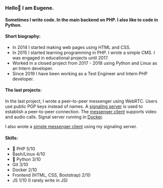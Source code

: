 ### Hello👋 I am Eugene.

#### Sometimes I write code. In the main backend on PHP. I also like to code in Python.

#### Short biography:

- In 2014 I started making web pages using HTML and CSS.
- In 2015 I started learning programming in PHP. I wrote a simple CMS. I was engaged in educational projects until 2017.
- Worked in a closed project from 2017 - 2018 using Python and Linux as an Intern developer.
- Since 2019 I have been working as a Test Engineer and Intern PHP developer.

#### The last projects:

In the last project, I wrote a peer-to-peer messenger using WebRTC.
Users use public PGP keys instead of names.
A [signaling server](https://github.com/mir-evgenii/signaling_server) is used to establish a peer-to-peer connection.
The [messenger client](https://github.com/mir-evgenii/messenger_client_app) supports video and audio calls.
Signal server running in [Docker](https://github.com/mir-evgenii/doc_web_app "docker-compose config").

I also wrote a [simple messenger client](https://github.com/mir-evgenii/messenger_desktop_app) using my signaling server.

#### Skills:

- :elephant: PHP 5/10
- Bash/Linux 4/10
- :snake: Python 3/10
- Git 3/10
- Docker 2/10
- Frontend (HTML, CSS, Bootstrap) 2/10
- JS 1/10 (I rarely write in JS)
